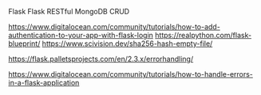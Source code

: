 Flask
Flask RESTful
MongoDB CRUD


https://www.digitalocean.com/community/tutorials/how-to-add-authentication-to-your-app-with-flask-login
https://realpython.com/flask-blueprint/
https://www.scivision.dev/sha256-hash-empty-file/

https://flask.palletsprojects.com/en/2.3.x/errorhandling/

https://www.digitalocean.com/community/tutorials/how-to-handle-errors-in-a-flask-application
